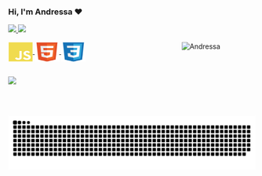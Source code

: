 ### Hi, I'm Andressa ❤

 <div>
  <a href="https://github.com/andressapadilha">
  <img height="160em" src="https://github-readme-stats.vercel.app/api?username=andressapadilha&show_icons=true&theme=dracula&include_all_commits=true&count_private=true"/>
  <img height="160em" src="https://github-readme-stats.vercel.app/api/top-langs/?username=andressapadilha&layout=compact&langs_count=7&theme=dracula"/>
</div>
  
  <div style="display: inline_block"><br>
  <img align="center" alt="Rafa-Js" height="40" width="50" src="https://raw.githubusercontent.com/devicons/devicon/master/icons/javascript/javascript-plain.svg">
  <img align="center" alt="Rafa-HTML" height="40" width="50" src="https://raw.githubusercontent.com/devicons/devicon/master/icons/html5/html5-original.svg">
  <img align="center" alt="Rafa-CSS" height="40" width="50" src="https://raw.githubusercontent.com/devicons/devicon/master/icons/css3/css3-original.svg">
    <img align="right" height="150" width="150" alt="Andressa"src="https://media.giphy.com/media/Lxiuk3GiHaL76uhEcV/giphy.gif?cid=790b76113e2702eed93668b9f99ba9564c54c27377fdfb31&rid=giphy.gif&ct=g"
</div>
 
  ##
 
 <div> 
  <a href="https://www.linkedin.com/in/andressampadilha" target="_blank"><img src="https://img.shields.io/badge/-LinkedIn-%230077B5?style=for-the-badge&logo=linkedin&logoColor=white" target="_blank"></a> 
   
 ![Snake animation](https://github.com/andressapadilha/andressapadilha/blob/output/github-contribution-grid-snake.svg)
 
</div>

